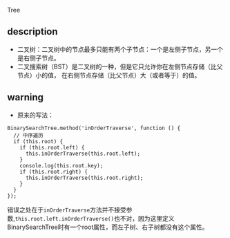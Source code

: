 Tree
## description
* 二叉树：二叉树中的节点最多只能有两个子节点：一个是左侧子节点，另一个是右侧子节点。
* 二叉搜索树（BST）是二叉树的一种，但是它只允许你在左侧节点存储（比父节点）小的值，
在右侧节点存储（比父节点）大（或者等于）的值。

## warning
* 原来的写法：
```
BinarySearchTree.method('inOrderTraverse', function () {
  // 中序遍历
  if (this.root) {
    if (this.root.left) {
      this.inOrderTraverse(this.root.left);
    }
    console.log(this.root.key);
    if (this.root.right) {
      this.inOrderTraverse(this.root.right);
    }
  }
});
```
错误之处在于`inOrderTraverse`方法并不接受参数,`this.root.left.inOrderTraverse()`也不对，因为这里定义BinarySearchTree时有一个root属性，而左子树、右子树都没有这个属性。